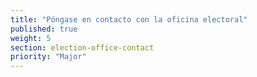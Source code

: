 ```yaml
---
title: "Póngase en contacto con la oficina electoral"
published: true
weight: 5
section: election-office-contact
priority: "Major"
---
```

